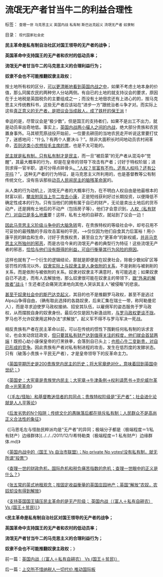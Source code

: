 # 流氓无产者甘当牛二的利益合理性

标签： `查理一世` `马克思主义` `英国内战` `私有制` `斯巴达克起义` `流氓无产者` `奴隶制` 

目录： `现代国家社会史`

**民主革命是私有制自治社区对国王领导的无产者的战争；**

**英国革命中支持国王的无产者和农村的低动员率；**

**流氓无产者甘当牛二的马克思主义的合理利益行为；**

**奴隶不会也不可能推翻奴隶主政权**；

按土地所有权的区分，[可以更清晰地看到英国内战之中](../../../2011/10/21/民主不是为了报复，请不要选择克伦威尔革命.md)，如果不考虑土地本身的价值，那么同属农民的两种穷人分站两侧。有自已的土地的就支持议会的要求，原因在于土地税是英国税负的主要组成之一；而没有土地佃农还有上进心的的，按马克思主义传统教科书，这些无产者应该站在“进步一方”跟统治者斗争才对。而实际上这些[真正意义的无产者，是把议会当成敌人，成了铁杆的保王派](../../../2010/8/10/罗马的无产阶级和骑士阶层.md)！

幸运的是，尽管议会是“极少数”，但是国王的支持者们，如果不是出工不出力，就是动员率出奇地低。事实上，[英国内战两小撮人之间的内战](../../../2011/11/21/英国革命中的农村和流氓无产者立场.md)，绝大部分贵族和农民置身事外。马其顿荒原战役开始前，一位要去耕田的当地农民走开听说这里要打仗了，迷惑地问：“什么？有两个人要决斗？”。除非大面积长时间地动员农村闹革命，[否则这类小农想投毛主席的票](../../../2011/11/11/很多贫民还是认毛主席的.md)，也是不太可能的。

[民主就是私有制，只有私有制才是民主](../../../2009/9/2/讲民主首先明确自已利益体归属.md)，而一旦“被启蒙”的无产者从混沌中“觉醒”，其最大概率的行为，却是在皇帝的领导下攻击有产者；讨好于特权阶层；进则求得一官半职，退可分得点碎骨头[。“人权？贫富有不均，还有人权吗？还有公平吗](../../../2011/6/3/善恶的公式与极端的牛二.md)？”，这种无产者的行为特征，是马克思主义所利用的，也是基督教等公有制传统文化，没有告诉那些[动员人民闹民主的脑残革命家](../../../2010/5/14/唯恐天下不乱的革命家.md)的。

从人类的行为动机上，流氓无产者的大概率行为，在不明白人权自由是他最根本的财富以前，[攀龙附凤当上牛二攻击小康](../../../2009/10/13/两千年社稷延寿之九字真言.md)，正是短线获利好过长期投资，以便降低不确定性成本的行为。只有当他们的拥有属于自已的财产，无论是卖出土地后的货币动产，还是拥有土地后的不动产（包括房子等），他们才会意识到，[人权（私有财产）对自已是多么地重](../../../2009/11/14/市场经济观点下小农的“愚蠢交换”.md)要！这样，私有土地的自耕农，就站到了议会一边！

[因此马克思主义阶级斗争中的大脑急转](../../../2011/10/30/“国家垄断资本主义”的大脑急转弯.md)弯，在贵族特权的等级社会中，却号召用不可妥协的最残酷的手段攻击富裕的平民，——>仅仅因为他们自食其力后富裕！用小康平民的鲜血和生命，讨好于贵族权贵，甚至自立为“更革命”的新权威，[并非马克思主义所独创的邪恶](../../../2011/7/10/彻头彻尾的《通往奴役之路》.md)，而是古往今来的流氓无产者的典型行为特征！这些流氓无产者的邪恶，[恰恰与他们没有既得的利益，可自行衡量其行为风险的原因](../../../2010/2/23/推介利益，不要推介哲学.md)。

这样也就有了一个衍生的逻辑结论，那就是即便是在奴隶社会，除极少数如矿区等惩罚性的情况以外，[奴隶实际上与奴隶主是人身依附的关系](../../../2011/5/5/奴隶主大多数是仁慈的，道德是高尚的.md)，不是剥削与被剥削的关系，而是依附与被依附的关系。奴隶对奴隶主不满意时，有可能逃走；如果奴隶自已不逃走，而有人去解放他，那么奴隶很可能在奴隶主的带领下，[跟“外来的解放者”战斗](../../../2011/5/18/任何社会都没有固定的“阶级”.md)！生还者还会痛哭流涕地向其他人哭诉其主人“被侵略”的悲哀。

[甚至于奴隶社会中的斯巴达克起义](../../../2011/7/25/罗马角斗行业和奴隶起义的模式.md)，其目的也不是推翻罗马政权，甚至不是逃过Alps山争得自由，（确有取此选择的各路奴隶，后来汇集在瑞士一带，称阿勒曼尼人），而是寻求迫使罗马政权接纳、招安其队伍，以雇佣军的姿态服务于罗马政权，从而摆脱自身的奴隶身份。最后仅仅是因为新逢战败，[与罗马政权更谈不拢](http://blog.sina.com.cn/u/5563a64d0100gidm)。罗马也不允许奴隶用这种办法“求解放”，起义军不得不与罗马军决一死战。

相反贵族有产者在民主革命以前，可以在传统的惯性下围剿任何私有制的诉求言论，也会发动宫廷政变，[但只要其私有财产达到值得关注的程度，他们就会首鼠两端](../../../2009/8/29/利益期望决定社会立场行为.md)！既担心劫小康保皇帝的打黑铁拳，会落到自已头上；[也担心牛二变新贵，对自已形成的竞争](../../../2010/2/1/老百姓不是邪恶的免疫体.md)。因此贵族有产者对私有制进程的攻击，发生在低烈度的发酵状态。只有（破落小贵族＋平民无产者），才是皇帝领导下的反革命主力。

《[英国早期历史是200贵族党内民主的历史；将大宪章绝对化，意味着回到英国中世纪；](../../../2011/11/29/将大宪章绝对化，意味着回到英国中世纪.md)》

《[英国史：大宪章是贵族党内民主；大宪章->牛津条例->权利请愿书->克伦威尔革命->光荣革命](../../../2011/11/29/简明英国千年史的四个阶段.md)》

《[（毛左/怪胎）和基督教迷信者的共同点；贵族特权阶级是“无产者”；社会进化论就是人人平等论](../../../2011/12/1/社会进化论是人人平等论，人人普通论.md)》

《[后发劣势的N个陷阱；传统文化的愚昧落后都在排斥私有制；人民群众不是高尚正义合法性的象征](../../../2011/12/1/后发劣势的N个陷阱；人民群众不是正义的象征.md)》

《[马恩毛左与怪胎民粹派均是“无产者”的异同；极端分子都是（极端程度＝1/私有财产）边缘群体](../../../2011/12/1/希特勒类（极端程度＝1 私有财产）边缘群体.md)》

《[英国内战中的（国王 Vs 自治市联盟）；No private No
votes!没有私有制，就无所谓“投票”](../../../2011/12/1/英国内战中的（国王&nbsp;Vs&nbsp;自治市联盟）中的一小撮.md)》

《[查理一世的财政危机，国际危机和税负痛苦指数的危机；查理一世眼中的正义是什么？](../../../2011/12/2/英国的财政危机和税负痛苦指数的危机.md)》

《[张五常的英式地租观念；按固定收益衡量的英国庄园地产；英国“解放”农奴，农奴却没有得到解放](../../../2011/12/2/英国庄园土地制度和张五常的地租.md)》

《[支持英国国王镇压民主革命的是无产阶级； 英国内战（（富人＋私有自耕农） Vs
(国王＋贫民)）](../../../2011/12/2/英国内战（（富人＋私有自耕农）&nbsp;Vs&nbsp;(国王＋贫民)）.md)》

《**民主革命是私有制自治社区对国王领导的无产者的战争；**

**英国革命中支持国王的无产者和农村的低动员率；**

**流氓无产者甘当牛二的马克思主义的合理利益行为；**

**奴隶不会也不可能推翻奴隶主政权**；》



前一篇：[英国内战（（富人＋私有自耕农）&nbsp;Vs&nbsp;(国王＋贫民)）](../../../2011/12/2/英国内战（（富人＋私有自耕农）&nbsp;Vs&nbsp;(国王＋贫民)）.md)

后一篇：[上交所不惜纳税人一切代价,推动国际板](../../../2011/12/2/上交所不惜纳税人一切代价,推动国际板.md)